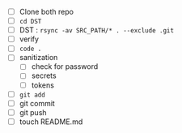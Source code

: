 
- [ ] Clone both repo
- [ ] `cd DST`
- [ ] DST : `rsync -av SRC_PATH/* . --exclude .git`
- [ ] verify
- [ ] `code .`
- [ ] sanitization
	- [ ] check for password
	- [ ] secrets
	- [ ] tokens
- [ ] `git add`
- [ ] git commit
- [ ] git push
- [ ] touch README.md